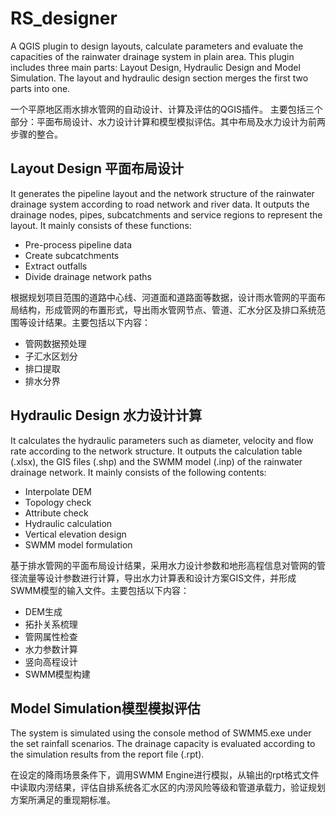 # RS_designer
 A QGIS plugin to design layouts, calculate parameters and evaluate the capacities of the rainwater drainage system in plain area.
 This plugin includes three main parts: Layout Design, Hydraulic Design and Model Simulation. The layout and hydraulic design section merges the first two parts into one.

一个平原地区雨水排水管网的自动设计、计算及评估的QGIS插件。
主要包括三个部分：平面布局设计、水力设计计算和模型模拟评估。其中布局及水力设计为前两步骤的整合。


 ## Layout Design 平面布局设计
 It generates the pipeline layout and the network structure of the rainwater drainage system according to road network and river data.
 It outputs the drainage nodes, pipes, subcatchments and service regions to represent the layout.
 It mainly consists of these functions:
 - Pre-process pipeline data
 - Create subcatchments
 - Extract outfalls
 - Divide drainage network paths

 根据规划项目范围的道路中心线、河道面和道路面等数据，设计雨水管网的平面布局结构，形成管网的布置形式，导出雨水管网节点、管道、汇水分区及排口系统范围等设计结果。主要包括以下内容：
 - 管网数据预处理
 - 子汇水区划分
 - 排口提取
 - 排水分界

 ## Hydraulic Design 水力设计计算
 It calculates the hydraulic parameters such as diameter, velocity and flow rate according to the network structure.
 It outputs the calculation table (.xlsx), the GIS files (.shp) and the SWMM model (.inp) of the rainwater drainage network.
 It mainly consists of the following contents:
 - Interpolate DEM
 - Topology check
 - Attribute check
 - Hydraulic calculation
 - Vertical elevation design
 - SWMM model formulation

 基于排水管网的平面布局设计结果，采用水力设计参数和地形高程信息对管网的管径流量等设计参数进行计算，导出水力计算表和设计方案GIS文件，并形成SWMM模型的输入文件。主要包括以下内容：
 - DEM生成
 - 拓扑关系梳理
 - 管网属性检查
 - 水力参数计算
 - 竖向高程设计
 - SWMM模型构建

 ## Model Simulation模型模拟评估
 The system is simulated using the console method of SWMM5.exe under the set rainfall scenarios.
 The drainage capacity is evaluated according to the simulation results from the report file (.rpt).

 在设定的降雨场景条件下，调用SWMM Engine进行模拟，从输出的rpt格式文件中读取内涝结果，评估自排系统各汇水区的内涝风险等级和管道承载力，验证规划方案所满足的重现期标准。